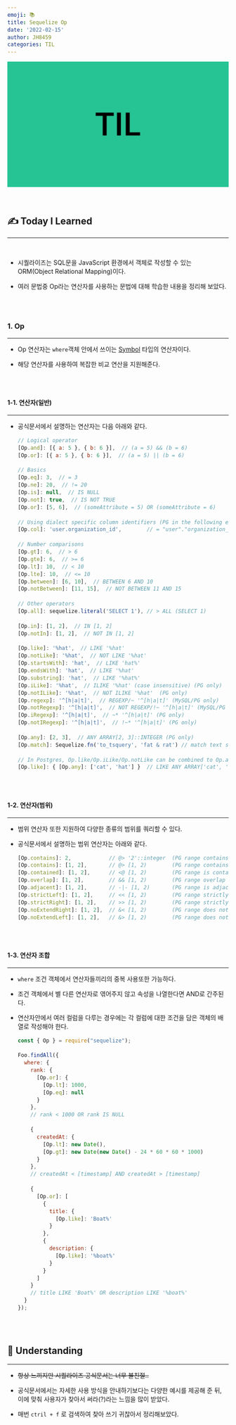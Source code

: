 ```yaml
---
emoji: 📚
title: Sequelize Op
date: '2022-02-15'
author: JH8459
categories: TIL
---
```


![github-blog.png](../../assets/common/TIL.jpeg)

<br>

## ✍️ **T**oday **I** **L**earned

---

<br>

- 시퀄라이즈는 SQL문을 JavaScript 환경에서 객체로 작성할 수 있는 ORM(Object Relational Mapping)이다.

- 여러 문법중 Op라는 연산자를 사용하는 문법에 대해 학습한 내용을 정리해 보았다.

<br>
<br>

### 1. Op

---

- Op 연산자는 `where`객체 안에서 쓰이는 <a href="https://developer.mozilla.org/ko/docs/Glossary/Symbol">Symbol</a> 타입의 연산자이다.

- 해당 연산자를 사용하여 복잡한 비교 연산을 지원해준다.

<br>
<br>

#### 1-1. 연산자(일반)

---

- 공식문서에서 설명하는 연산자는 다음 아래와 같다.

  ```js
  // Logical operator
  [Op.and]: [{ a: 5 }, { b: 6 }],  // (a = 5) && (b = 6)
  [Op.or]: [{ a: 5 }, { b: 6 }],  // (a = 5) || (b = 6)

  // Basics
  [Op.eq]: 3,  // = 3
  [Op.ne]: 20,  // != 20
  [Op.is]: null,  // IS NULL
  [Op.not]: true,  // IS NOT TRUE
  [Op.or]: [5, 6],  // (someAttribute = 5) OR (someAttribute = 6)

  // Using dialect specific column identifiers (PG in the following example):
  [Op.col]: 'user.organization_id',        // = "user"."organization_id"

  // Number comparisons
  [Op.gt]: 6,  // > 6
  [Op.gte]: 6,  // >= 6
  [Op.lt]: 10,  // < 10
  [Op.lte]: 10,  // <= 10
  [Op.between]: [6, 10],  // BETWEEN 6 AND 10
  [Op.notBetween]: [11, 15],  // NOT BETWEEN 11 AND 15

  // Other operators
  [Op.all]: sequelize.literal('SELECT 1'), // > ALL (SELECT 1)

  [Op.in]: [1, 2],  // IN [1, 2]
  [Op.notIn]: [1, 2],  // NOT IN [1, 2]

  [Op.like]: '%hat',  // LIKE '%hat'
  [Op.notLike]: '%hat',  // NOT LIKE '%hat'
  [Op.startsWith]: 'hat',  // LIKE 'hat%'
  [Op.endsWith]: 'hat',  // LIKE '%hat'
  [Op.substring]: 'hat',  // LIKE '%hat%'
  [Op.iLike]: '%hat',  // ILIKE '%hat' (case insensitive) (PG only)
  [Op.notILike]: '%hat',  // NOT ILIKE '%hat'  (PG only)
  [Op.regexp]: '^[h|a|t]',  // REGEXP/~ '^[h|a|t]' (MySQL/PG only)
  [Op.notRegexp]: '^[h|a|t]',  // NOT REGEXP/!~ '^[h|a|t]' (MySQL/PG only)
  [Op.iRegexp]: '^[h|a|t]',  // ~* '^[h|a|t]' (PG only)
  [Op.notIRegexp]: '^[h|a|t]',  // !~* '^[h|a|t]' (PG only)

  [Op.any]: [2, 3],  // ANY ARRAY[2, 3]::INTEGER (PG only)
  [Op.match]: Sequelize.fn('to_tsquery', 'fat & rat') // match text search for strings 'fat' and 'rat' (PG only)

  // In Postgres, Op.like/Op.iLike/Op.notLike can be combined to Op.any:
  [Op.like]: { [Op.any]: ['cat', 'hat'] }  // LIKE ANY ARRAY['cat', 'hat']
  ```

<br>
<br>

#### 1-2. 연산자(범위)

---

- 범위 연산자 또한 지원하여 다양한 종류의 범위를 쿼리할 수 있다.

- 공식문서에서 설명하는 범위 연산자는 아래와 같다.

  ```js
  [Op.contains]: 2,            // @> '2'::integer  (PG range contains element operator)
  [Op.contains]: [1, 2],       // @> [1, 2)        (PG range contains range operator)
  [Op.contained]: [1, 2],      // <@ [1, 2)        (PG range is contained by operator)
  [Op.overlap]: [1, 2],        // && [1, 2)        (PG range overlap (have points in common) operator)
  [Op.adjacent]: [1, 2],       // -|- [1, 2)       (PG range is adjacent to operator)
  [Op.strictLeft]: [1, 2],     // << [1, 2)        (PG range strictly left of operator)
  [Op.strictRight]: [1, 2],    // >> [1, 2)        (PG range strictly right of operator)
  [Op.noExtendRight]: [1, 2],  // &< [1, 2)        (PG range does not extend to the right of operator)
  [Op.noExtendLeft]: [1, 2],   // &> [1, 2)        (PG range does not extend to the left of operator)
  ```

<br>
<br>

#### 1-3. 연산자 조합

---

- `where` 조건 객체에서 연산자들끼리의 중복 사용또한 가능하다.

- 조건 객체에서 별 다른 연산자로 엮어주지 않고 속성을 나열한다면 AND로 간주된다.

- 연산자안에서 여러 컬럼을 다루는 경우에는 각 컬럼에 대한 조건을 담은 객체의 배열로 작성해야 한다.

  ```js
  const { Op } = require("sequelize");

  Foo.findAll({
    where: {
      rank: {
        [Op.or]: {
          [Op.lt]: 1000,
          [Op.eq]: null
        }
      },
      // rank < 1000 OR rank IS NULL

      {
        createdAt: {
          [Op.lt]: new Date(),
          [Op.gt]: new Date(new Date() - 24 * 60 * 60 * 1000)
        }
      },
      // createdAt < [timestamp] AND createdAt > [timestamp]

      {
        [Op.or]: [
          {
            title: {
              [Op.like]: 'Boat%'
            }
          },
          {
            description: {
              [Op.like]: '%boat%'
            }
          }
        ]
      }
      // title LIKE 'Boat%' OR description LIKE '%boat%'
    }
  });
  ```

<br>
<br>

## 🤔 Understanding

---

- ~~항상 느끼지만 시퀄라이즈 공식문서는 너무 불친절..~~

- 공식문서에서는 자세한 사용 방식을 안내하기보다는 다양한 예시를 제공해 준 뒤, 이에 맞춰 사용자가 찾아서 써라(?)라는 느낌을 많이 받았다.

- 매번 `ctril + f` 로 검색하여 찾아 쓰기 귀찮아서 정리해보았다.

<br>
<br>

```toc

```
